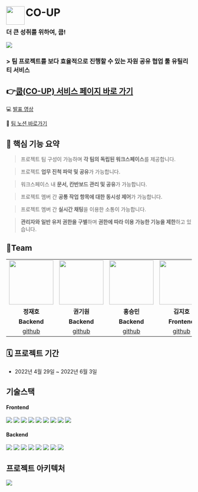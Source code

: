 # <img src="https://velog.velcdn.com/images/jiho3894/post/a955bf3c-174d-41ac-a533-888133861487/image.png" align=left width=50 /> CO-UP
### 더 큰 성취를 위하여, 쿱!
<img src="https://velog.velcdn.com/images/jiho3894/post/59959274-f205-49ce-a11f-4921df20350e/image.png" />

### > 팀 프로젝트를 보다 효율적으로 진행할 수 있는 자원 공유 협업 툴 유틸리티 서비스

## 👉[쿱(CO-UP) 서비스 페이지 바로 가기](https://www.cooperate-up.com/)

💻 [발표 영상](https://www.youtube.com/watch?v=SZUlbjT3us8)

📝 <a href='https://www.notion.so/CO-UP-a40c8fe3863e488e8a5beea37d0f488a' target='_blank'>팀 노션 바로가기</a>

## 📌 핵심 기능 요약

> 프로젝트 팀 구성이 가능하며 **각 팀의 독립된 워크스페이스**를 제공합니다.
>

> 프로젝트 **업무 진척 파악 및 공유**가 가능합니다.
>

> 워크스페이스 내 **문서, 칸반보드 관리 및 공유**가 가능합니다.
>

> 프로젝트 멤버 간 **공통 작업 항목에 대한 동시성 제어**가 가능합니다.
>

> 프로젝트 멤버 간 **실시간 채팅**을 이용한 소통이 가능합니다.
>

> **관리자와 일반 유저 권한을 구별**하며 **권한에 따라 이용 가능한 기능을 제한**하고 있습니다.
>

## 📌Team
<table>
  <tr>
    <td align="center"><a href="https://github.com/pg-Parunson" target='_blank'><img src="https://user-images.githubusercontent.com/79081800/171410377-2d4bce72-c874-4f5e-95eb-3f8e8d3ee4f3.png" width="120px" /></a></td>
    <td align="center"><a href="https://github.com/funnykyeon" target='_blank'><img src="https://user-images.githubusercontent.com/79081800/171410486-3b1f3940-dc55-4c5c-91d1-3e466738b232.png" width="120px" /></a>
    <td align="center"><a href="https://github.com/Hon-Seungmin" target='_blank'><img src="https://user-images.githubusercontent.com/79081800/171410845-e5eec2fa-a305-4849-bb24-e3e210fae8a1.png" width="120px" /></a></td>
    <td align="center"><a href="https://github.com/jiho3894" target='_blank'><img src="https://user-images.githubusercontent.com/79081800/171411042-b0022191-74fa-41ab-ba41-6d1c5f1eb8c6.png" width="120px" /></a></td>
       <td align="center"><a href="https://github.com/mosbisu" target='_blank'><img src="https://user-images.githubusercontent.com/79081800/171411148-efad3a73-0e98-4283-aa69-075f7b0b6523.png" width="120px" /></a></td>
    <td align="center"><a href="https://www.instagram.com/soupsoup__/" target='_blank'><img src="https://velog.velcdn.com/images/jiho3894/post/02c34c7a-fb80-47e8-b4ff-630ad4cff4be/image.jpg" width="120px" target='_blank'/></a></td>
    <td align="center"><a href="https://instagram.com/2x3graphics?igshid=YmMyMTA2M2Y=" target='_blank'><img src="https://velog.velcdn.com/images/jiho3894/post/f2feb694-e15c-42b5-9788-340640e8af4f/image.jpg" width="120px" /></a></td>

  <tr>
        <td align="center"><strong>정재호</strong></td>
    <td align="center"><strong>권기원</strong></td>
    <td align="center" vertical-align='middle'><strong>홍승민</strong></td>
    <td align="center"><strong>김지호</strong></td>
        <td align="center"><strong>김경래</strong></td>
    <td align="center"><strong>허수빈</strong></td>
    <td align="center"><strong>고나빈</strong></td>
    
  </tr>
  <tr>
        <td align="center"><b>Backend</b></td>
    <td align="center"><b>Backend</b></td>
    <td align="center"><b>Backend</b></td>
    <td align="center"><b>Frontend</b></td>
    <td align="center"><b>Frontend</b></td>
        <td align="center"><b>Design</b></td>
    <td align="center"><b>Design</b></td>
  </tr>
    <tr>
            <td align="center"><a href="https://github.com/pg-Parunson" target='_blank'>github</a></td>
    <td align="center"><a href="https://github.com/funnykyeon" target='_blank'>github</a></td>
      <td align="center"><a href="https://github.com/Hong-Seungmin" target='_blank'>github</a></td>
    <td align="center"><a href="https://github.com/jiho3894" target='_blank'>github</a></td>
       <td align="center"><a href="https://github.com/pg-Parunson" target='_blank'>github</a></td>
            <td align="center"><a href="https://www.instagram.com/soupsoup__/" target='_blank'>instagram</a></td>
          <td align="center"><a href='https://www.instagram.com/2x3graphics/?igshid=YmMyMTA2M2Y%3D' target='_blank'>instagram</a><br/></td>
  </tr>
</table>


## 🗓 프로젝트 기간
- 2022년 4월 29일 ~ 2022년 6월 3일

## 기술스택
#### Frontend
<div align='left'>
  <img src="https://img.shields.io/badge/react-282C34?style=for-the-badge&logo=react&logoColor=61DAFB">
  <img src="https://img.shields.io/badge/TypeScript-3178C5?style=for-the-badge&logo=TypeScript&logoColor=white">
  <img src="https://img.shields.io/badge/ReactQuery-FF4154?style=for-the-badge&logo=REactQuery&logoColor=white">
    <img src="https://img.shields.io/badge/Recoil-black?style=for-the-badge&logo=RecoilCSS&logoColor=38BDF8">
      <img src="https://img.shields.io/badge/React bueautiful dnd-green?style=for-the-badge&logo=RecoilCSS&logoColor=38BDF8">
  <img src="https://img.shields.io/badge/TailwindCSS-06B6D4?style=for-the-badge&logo=TailwindCSS&logoColor=38BDF8">
  <img src="https://img.shields.io/badge/GitHub%20Actions-0D1117?style=for-the-badge&logo=GitHubActions&logoColor=2088FF"/>
  <img src="https://img.shields.io/badge/AWS%20CloudFront-232F3E?style=for-the-badge&logo=AmazonAWS&logoColor=FF9A00"/>
  <img src="https://img.shields.io/badge/PWA-5A0FC8?style=for-the-badge&logo=PWA&logoColor=white"/>
</div>

#### Backend
<div align='left'>
  <div align='left'>
  <img src="https://img.shields.io/badge/java-0D8AC7?style=for-the-badge&logo=java&logoColor=white">
  <img src="https://img.shields.io/badge/SPRING%20BOOT-6DB33F?style=for-the-badge&logo=SpringBoot&logoColor=white">
  <img src="https://img.shields.io/badge/QUERY%20DSL-E34F26?style=for-the-badge&logo=QUERYDSL&logoColor=0282C4">
<!--   <img src="https://img.shields.io/badge/Gradle-02303A?style=for-the-badge&logo=Gradle&logoColor=white"> -->
  <img src="https://img.shields.io/badge/mysql-4479A1?style=for-the-badge&logo=mysql&logoColor=white">
<!--   <img src="https://img.shields.io/badge/Redis-DC382D?style=for-the-badge&logo=Redis&logoColor=white"> -->
  <img src="https://img.shields.io/badge/GitHub%20Actions-0D1117?style=for-the-badge&logo=GitHubActions&logoColor=2088FF"/>
  <img src="https://img.shields.io/badge/AWS%20EC2-232F3E?style=for-the-badge&logo=AmazonAWS&logoColor=FF9A00"/>
  <img src="https://img.shields.io/badge/AWS%20S3-232F3E?style=for-the-badge&logo=AmazonAWS&logoColor=FF9A00"/>
  <img src="https://img.shields.io/badge/AWS%20CODEDEPLOY-232F3E?style=for-the-badge&logo=AmazonAWS&logoColor=FF9A00"/>
<!--   <img src="https://img.shields.io/badge/APACHE%20JMETER-D22128?style=for-the-badge&logo=APACHEJMETER&logoColor=FFFFFF">
  <img src="https://img.shields.io/badge/NGINX-009639?style=for-the-badge&logo=NGINX&logoColor=white"/> -->
</div>
</div>

## 프로젝트 아키텍처
<img src="https://velog.velcdn.com/images/jiho3894/post/64ed9e6a-e08b-4036-b238-092cf2b33207/image.png" />



